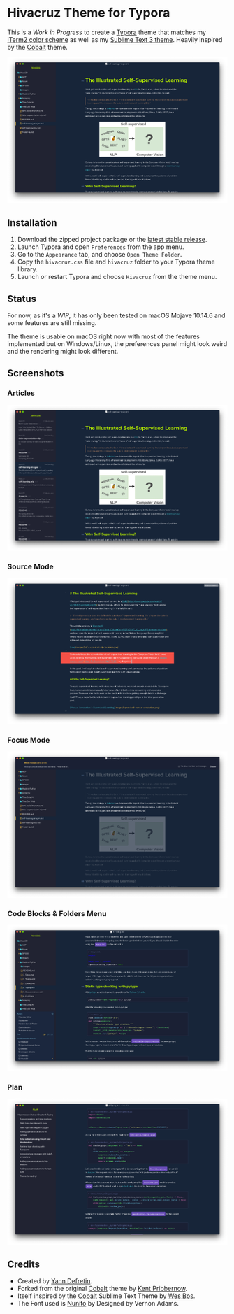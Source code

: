 

# Hivacruz Theme for Typora

This is a *Work in Progress* to create a [Typora](https://typora.io) theme that matches my [iTerm2 color scheme](https://github.com/kinoute/hivacruz-itermcolors) as well as my [Sublime Text 3 theme](https://github.com/kinoute/hivacruz-sublime-theme). Heavily inspired by the [Cobalt](https://) theme.

![](images/standard.png)

## Installation

1. Download the zipped project package or the [latest stable release](https://github.com/kinoute/typora-hivacruz-theme/releases).
2. Launch Typora and open `Preferences` from the app menu.
3. Go to the `Appearance` tab, and choose `Open Theme Folder`.
4. Copy the `hivacruz.css` file and `hivacruz` folder to your Typora theme library.
5. Launch or restart Typora and choose `Hivacruz` from the theme menu.

## Status

For now, as it's a *WIP*, it has only been tested on macOS Mojave 10.14.6 and some features are still missing.

The theme is usable on macOS right now with most of the features implemented but on Windows/Linux, the preferences panel might look weird and the rendering might look different.

## Screenshots

### Articles

![](images/articles.png)

###  Source Mode

![](images/sourcemode.png)

### Focus Mode

![](images/focusmode.png)

### Code Blocks & Folders Menu

![](images/codefolders.png)

### Plan

![](images/plan.png)

## Credits

* Created by [Yann Defretin](https://github.com/kinoute).
* Forked from the original [Cobalt](https://github.com/elitistsnob/typora-cobalt-theme) theme by [Kent Pribbernow](https://www.github.com/elitistsnob).
* Itself inspired by the [Cobalt](https://github.com/wesbos/cobalt2) Sublime Text Theme by [Wes Bos](https://github.com/wesbos).
* The Font used is [Nunito](https://fonts.google.com/specimen/Nunito) by Designed by Vernon Adams.
